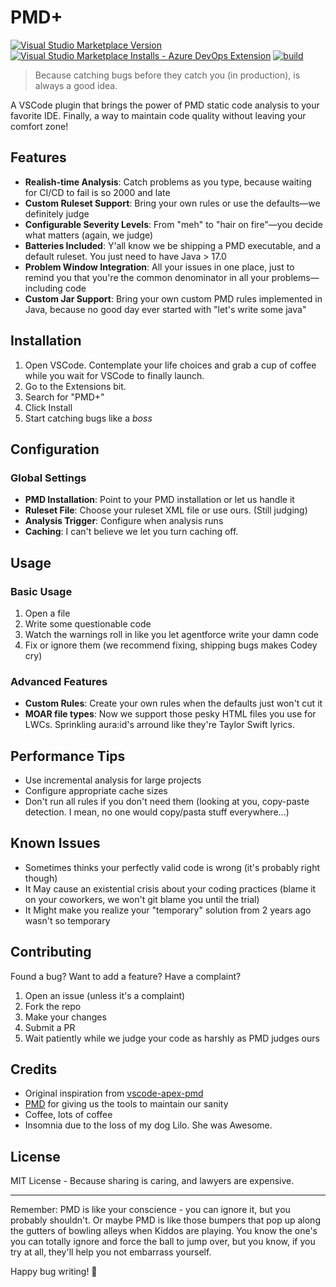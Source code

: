 # PMD+

[![Visual Studio Marketplace Version](https://img.shields.io/visual-studio-marketplace/v/codefriar.pmd-plus) ![Visual Studio Marketplace Installs - Azure DevOps Extension](https://img.shields.io/visual-studio-marketplace/azure-devops/installs/total/codefriar.pmd-plus)](https://marketplace.visualstudio.com/items?itemName=codefriar.pmd-plus)
[![build](https://github.com/ChuckJonas/vscode-apex-pmd/actions/workflows/build.yml/badge.svg)](https://github.com/ChuckJonas/vscode-apex-pmd/actions/workflows/build.yml)

> Because catching bugs before they catch you (in production), is always a good idea.

A VSCode plugin that brings the power of PMD static code analysis to your favorite IDE. Finally, a way to maintain code quality without leaving your comfort zone!

## Features

- **Realish-time Analysis**: Catch problems as you type, because waiting for CI/CD to fail is so 2000 and late
- **Custom Ruleset Support**: Bring your own rules or use the defaults—we definitely judge
- **Configurable Severity Levels**: From "meh" to "hair on fire"—you decide what matters (again, we judge)
- **Batteries Included**: Y'all know we be shipping a PMD executable, and a default ruleset. You just need to have Java > 17.0
- **Problem Window Integration**: All your issues in one place, just to remind you that you're the common denominator in all your problems—including code
- **Custom Jar Support**: Bring your own custom PMD rules implemented in Java, because no good day ever started with "let's write some java"

## Installation

1. Open VSCode. Contemplate your life choices and grab a cup of coffee while you wait for VSCode to finally launch. 
2. Go to the Extensions bit.
3. Search for "PMD+"
4. Click Install
6. Start catching bugs like a *boss*

## Configuration

### Global Settings
- **PMD Installation**: Point to your PMD installation or let us handle it
- **Ruleset File**: Choose your ruleset XML file or use ours. (Still judging)
- **Analysis Trigger**: Configure when analysis runs
- **Caching**: I can't believe we let you turn caching off.

## Usage

### Basic Usage
1. Open a file
2. Write some questionable code
3. Watch the warnings roll in like you let agentforce write your damn code
4. Fix or ignore them (we recommend fixing, shipping bugs makes Codey cry)

### Advanced Features
- **Custom Rules**: Create your own rules when the defaults just won't cut it
- **MOAR file types**: Now we support those pesky HTML files you use for LWCs. Sprinkling aura:id's arround like they're Taylor Swift lyrics.

## Performance Tips

- Use incremental analysis for large projects
- Configure appropriate cache sizes
- Don't run all rules if you don't need them (looking at you, copy-paste detection. I mean, no one would copy/pasta stuff everywhere...)

## Known Issues

- Sometimes thinks your perfectly valid code is wrong (it's probably right though)
- It May cause an existential crisis about your coding practices (blame it on your coworkers, we won't git blame you until the trial)
- It Might make you realize your "temporary" solution from 2 years ago wasn't so temporary

## Contributing

Found a bug? Want to add a feature? Have a complaint?
1. Open an issue (unless it's a complaint)
2. Fork the repo
3. Make your changes
4. Submit a PR
5. Wait patiently while we judge your code as harshly as PMD judges ours

## Credits

- Original inspiration from [vscode-apex-pmd](https://github.com/ChuckJonas/vscode-apex-pmd)
- [PMD](https://pmd.github.io/) for giving us the tools to maintain our sanity
- Coffee, lots of coffee
- Insomnia due to the loss of my dog Lilo. She was Awesome.

## License

MIT License - Because sharing is caring, and lawyers are expensive.

---

Remember: PMD is like your conscience - you can ignore it, but you probably shouldn't.
Or maybe PMD is like those bumpers that pop up along the gutters of bowling alleys when Kiddos are playing. You know the one's you can totally ignore and force the ball to jump over, but you know, if you try at all, they'll help you not embarrass yourself. 

Happy bug writing! 🐛
